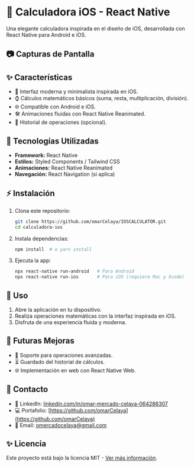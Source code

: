 # 📝 Calculadora iOS - React Native

Una elegante calculadora inspirada en el diseño de iOS, desarrollada con React Native para Android e iOS.

## 📷 Capturas de Pantalla

<!-- ![Alt text](image-1.png) -->

## ✨ Características

- 🎨 Interfaz moderna y minimalista inspirada en iOS.
- ⌚ Cálculos matemáticos básicos (suma, resta, multiplicación, división).
- 🌐 Compatible con Android e iOS.
- 🛠️ Animaciones fluidas con React Native Reanimated.
- 📄 Historial de operaciones (opcional).

## 🔧 Tecnologías Utilizadas

- **Framework:** React Native
- **Estilos:** Styled Components / Tailwind CSS
- **Animaciones:** React Native Reanimated
- **Navegación:** React Navigation (si aplica)

## ⚡ Instalación

1. Clona este repositorio:
   ```sh
   git clone https://github.com/omarCelaya/IOSCALCULATOR.git
   cd calculadora-ios
   ```
2. Instala dependencias:
   ```sh
   npm install  # o yarn install
   ```
3. Ejecuta la app:
   ```sh
   npx react-native run-android   # Para Android
   npx react-native run-ios       # Para iOS (requiere Mac y Xcode)
   ```

## 📄 Uso

1. Abre la aplicación en tu dispositivo.
2. Realiza operaciones matemáticas con la interfaz inspirada en iOS.
3. Disfruta de una experiencia fluida y moderna.

## 🚀 Futuras Mejoras

- 🎯 Soporte para operaciones avanzadas.
- ⏳ Guardado del historial de cálculos.
- 🌐 Implementación en web con React Native Web.

## 👤 Contacto

- 👥 LinkedIn: [linkedin.com/in/omar-mercado-celaya-064286307](https://www.linkedin.com/in/omar-mercado-celaya-064286307/)
- 💻 Portafolio: [https://github.com/omarCelaya](https://github.com/omarCelaya)
- 📧 Email: omercadocelaya@gmail.com

## ✨ Licencia

Este proyecto está bajo la licencia MIT - [Ver más información](LICENSE).